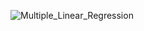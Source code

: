 ![Multiple_Linear_Regression](https://github.com/BaraSedih11/Multiple-Linear-Regression/assets/98843912/2496ae57-62bc-467f-98be-a48ab9fd7ff6)
